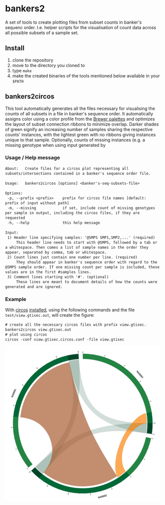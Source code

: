 # bankers2
A set of tools to create plotting files from subset counts in banker's sequenc order. I.e. helper scripts for the visualisation of count data across all possible subsets of a sample set.

## Install

1. clone the repository
2. move to the directory you cloned to
3. type `make`
4. make the created binaries of the tools mentioned below available in your `$PATH`

## bankers2circos
This tool automatically generates all the files necessary for visualising the counts of all subsets in a file in banker's sequence order. It automatically assigns color using a color profile from the [Brewer palettes](http://colorbrewer2.org/) and optimizes the layout of subset connection ribbons to minimize overlap. Darker shades of green signify an increasing number of samples sharing the respective counts' instances, with the lightest green with no ribbons giving instances unique to that sample. Optionally, counts of missing instances (e.g. a missing genotype when using input generated by 

### Usage / Help message
```
About:   Create files for a circos plot representing all subsets/intersections contained in a banker's sequence order file.

Usage:   bankers2circos [options] <banker's-seq-subsets-file>

Options:
 -p, --prefix <prefix>    prefix for circos file names [default: prefix of input without path]
 -m, --missing            if set, include count of missing genotypes per sample in output, including the circos files, if they are requested
 -h, --help               this help message

Input:
 1) Header line specifying samples: '@SMPS SMP1,SMP2,...' (required)
     This header line needs to start with @SMPS, followed by a tab or a whitespace. Then comes a list of sample names in the order they appear, separated by comma, tab or whitespace.
 2) Count lines just contain one number per line. (required)
     They should appear in banker's sequence order with regard to the @SMPS sample order. If one missing count per sample is included, these values are in the first #samples lines.
 3) Comment lines starting with '#'. (optional)
     These lines are meant to document details of how the counts were generated and are ignored.
```
### Example
With [circos](http://circos.ca/) [installed](http://circos.ca/tutorials/lessons/configuration/distribution_and_installation/), using the following commands and the file `test/view.gtisec.out`, will create the figure:

    # create all the necessary circos files with prefix view.gtisec.
    bankers2circos view.gtisec.out
    # plot using circos
    circos -conf view.gtisec.circos.conf -file view.gtisec

![alt tag](/test/view.gtisec.png)
